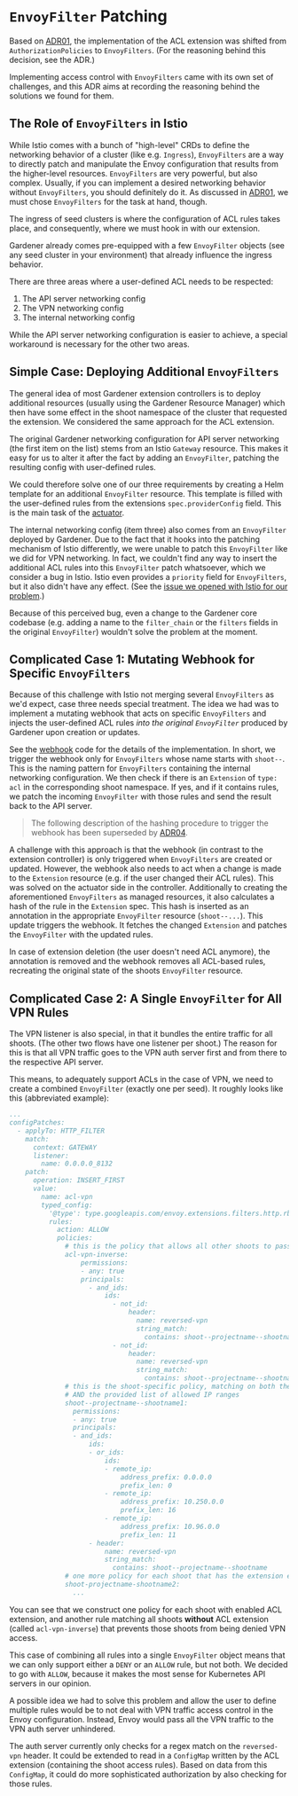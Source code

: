 # `EnvoyFilter` Patching

Based on [ADR01](01_refine_extension.md), the implementation of the ACL
extension was shifted from `AuthorizationPolicies` to `EnvoyFilters`. (For the
reasoning behind this decision, see the ADR.)

Implementing access control with `EnvoyFilters` came with its own set of
challenges, and this ADR aims at recording the reasoning behind the solutions we
found for them.

## The Role of `EnvoyFilters` in Istio

While Istio comes with a bunch of "high-level" CRDs to define the networking
behavior of a cluster (like e.g. `Ingress`), `EnvoyFilters` are a way to
directly patch and manipulate the Envoy configuration that results from the
higher-level resources. `EnvoyFilters` are very powerful, but also complex. Usually, if
you can implement a desired networking behavior without `EnvoyFilters`, you
should definitely do it. As discussed in [ADR01](01_refine_extension.md), we
must chose `EnvoyFilters` for the task at hand, though.

The ingress of seed clusters is where the configuration of ACL rules takes
place, and consequently, where we must hook in with our extension.

Gardener already comes pre-equipped with a few `EnvoyFilter` objects (see any
seed cluster in your environment) that already influence the ingress behavior.

There are three areas where a user-defined ACL needs to be respected:

1. The API server networking config
2. The VPN networking config
3. The internal networking config

While the API server networking configuration is easier to achieve, a
special workaround is necessary for the other two areas.

## Simple Case: Deploying Additional `EnvoyFilters`

The general idea of most Gardener extension controllers is to deploy additional
resources (usually using the Gardener Resource Manager) which then have some
effect in the shoot namespace of the cluster that requested the extension. We
considered the same approach for the ACL extension.

The original Gardener networking configuration for API server networking (the
first item on the list) stems from an Istio `Gateway` resource. This makes it
easy for us to alter it after the fact by adding an `EnvoyFilter`, patching the
resulting config with user-defined rules.

We could therefore solve one of our three requirements by creating a Helm
template for an additional `EnvoyFilter` resource. This template is filled with
the user-defined rules from the extensions `spec.providerConfig` field. This is
the main task of the [actuator](pkg/controller/actuator.go).

The internal networking config (item three) also comes from an `EnvoyFilter`
deployed by Gardener. Due to the fact that it hooks into the patching mechanism
of Istio differently, we were unable to patch this `EnvoyFilter` like we did for
VPN networking. In fact, we couldn't find any way to insert the additional ACL
rules into this `EnvoyFilter` patch whatsoever, which we consider a bug in
Istio. Istio even provides a `priority` field for `EnvoyFilters`, but it also
didn't have any effect. (See the
[issue we opened with Istio for our problem](https://github.com/istio/istio/issues/41536).)

Because of this perceived bug, even a change to the Gardener core codebase (e.g.
adding a name to the `filter_chain` or the `filters` fields in the original
`EnvoyFilter`) wouldn't solve the problem at the moment.

## Complicated Case 1: Mutating Webhook for Specific `EnvoyFilters`

Because of this challenge with Istio not merging several `EnvoyFilters` as we'd
expect, case three needs special treatment. The idea we had was to implement a
mutating webhook that acts on specific `EnvoyFilters` and injects the
user-defined ACL rules _into the original `EnvoyFilter`_ produced by Gardener
upon creation or updates.

See the [webhook](pkg/webhook/webhook.go) code for the details of the
implementation. In short, we trigger the webhook only for `EnvoyFilters`
whose name starts with `shoot--`. This is the naming pattern for `EnvoyFilters`
containing the internal networking configuration. We then check if there is an
`Extension` of `type: acl` in the corresponding shoot namespace. If yes, and if
it contains rules, we patch the incoming `EnvoyFilter` with those rules and send
the result back to the API server.

> The following description of the hashing procedure to trigger the webhook has
> been superseded by [ADR04](04_trigger_webhook.md).

A challenge with this approach is that the webhook (in contrast to the extension
controller) is only triggered when `EnvoyFilters` are created or updated.
However, the webhook also needs to act when a change is made to the `Extension`
resource (e.g. if the user changed their ACL rules). This was solved on the
actuator side in the controller. Additionally to creating the aforementioned
`EnvoyFilters` as managed resources, it also calculates a hash of the rule in
the `Extension` spec. This hash is inserted as an annotation in the appropriate
`EnvoyFilter` resource (`shoot--...`). This update triggers the webhook. It
fetches the changed `Extension` and patches the `EnvoyFilter` with the updated
rules.

In case of extension deletion (the user doesn't need ACL anymore), the
annotation is removed and the webhook removes all ACL-based rules, recreating
the original state of the shoots `EnvoyFilter` resource.

## Complicated Case 2: A Single `EnvoyFilter` for All VPN Rules

The VPN listener is also special, in that it bundles the entire traffic for all
shoots. (The other two flows have one listener per shoot.) The reason for this
is that all VPN traffic goes to the VPN auth server first and from there to the
respective API server.

This means, to adequately support ACLs in the case of VPN, we need to create a
combined `EnvoyFilter` (exactly one per seed). It roughly looks like this
(abbreviated example):

```yaml
...
configPatches:
  - applyTo: HTTP_FILTER
    match:
      context: GATEWAY
      listener:
        name: 0.0.0.0_8132
    patch:
      operation: INSERT_FIRST
      value:
        name: acl-vpn
        typed_config:
          '@type': type.googleapis.com/envoy.extensions.filters.http.rbac.v3.RBAC
          rules:
            action: ALLOW
            policies:
              # this is the policy that allows all other shoots to pass through
              acl-vpn-inverse:
                  permissions:
                  - any: true
                  principals:
                    - and_ids:
                        ids:
                          - not_id:
                              header:
                                name: reversed-vpn
                                string_match:
                                  contains: shoot--projectname--shootname1
                          - not_id:
                              header:
                                name: reversed-vpn
                                string_match:
                                  contains: shoot--projectname--shootname2
              # this is the shoot-specific policy, matching on both the header
              # AND the provided list of allowed IP ranges
              shoot--projectname--shootname1:
                permissions:
                - any: true
                principals:
                - and_ids:
                    ids:
                    - or_ids:
                        ids:
                        - remote_ip:
                            address_prefix: 0.0.0.0
                            prefix_len: 0
                        - remote_ip:
                            address_prefix: 10.250.0.0
                            prefix_len: 16
                        - remote_ip:
                            address_prefix: 10.96.0.0
                            prefix_len: 11
                    - header:
                        name: reversed-vpn
                        string_match:
                          contains: shoot--projectname--shootname
              # one more policy for each shoot that has the extension enabled
              shoot-projectname-shootname2:
                ...
```

You can see that we construct one policy for each shoot with enabled ACL
extension, and another rule matching all shoots **without** ACL extension
(called `acl-vpn-inverse`) that prevents those shoots from being denied VPN
access.

This case of combining all rules into a single `EnvoyFilter` object means that
we can only support either a `DENY` or an `ALLOW` rule, but not both. We decided
to go with `ALLOW`, because it makes the most sense for Kubernetes API servers
in our opinion.

A possible idea we had to solve this problem and allow the user to define
multiple rules would be to not deal with VPN traffic access control in the Envoy
configuration. Instead, Envoy would pass all the VPN traffic to the VPN auth
server unhindered.

The auth server currently only checks for a regex match on
the `reversed-vpn` header. It could be extended to read in a `ConfigMap` written
by the ACL extension (containing the shoot access rules). Based on data from
this `ConfigMap`, it could do more sophisticated authorization by also checking
for those rules.
